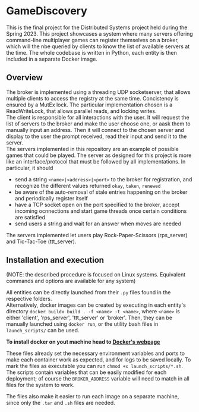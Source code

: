 # GameDiscovery

This is the final project for the Distributed Systems project held during the Spring 2023.
This project showcases a system where many servers offering command-line multiplayer games can register themselves on a broker, which will the nbe queried by clients to know the list of available servers at the time.
The whole codebase is written in Python, each entity is then included in a separate Docker image.


## Overview

The broker is implemented using a threading UDP socketserver, that allows multiple clients to access the registry at the same time. Concistency is ensured by a MutEx lock. The particular implementation chosen is a ReadWriteLock, that allows parallel reads, and locking writes.\
The client is responsible for all interactions with the user. It will request the list of servers to the broker and make the user choose one, or aask them to manually input an address. Then it will connect to the chosen server and display to the user the prompt received, read their input and send it to the server.\
The servers implemented in this repository are an example of possible games that could be played. The server as designed for this project is more like an interface/protocol that must be followed by all implementations.
In particular, it should 
 - send a string `<name>|<address>|<port>` to the broker for registration, and recognize the different values returned `okay`, `taken`, `renewed`
 - be aware of the auto-removal of stale entries happening on the broker and periodically register itself
 - have a TCP socket open on the port specified to the broker, accept incoming ocnnections and start game threads once certain conditions are satisfied
 - send users a string and wait for an answer when moves are needed

The servers implemented let users play Rock-Paper-Scissors (rps_server) and Tic-Tac-Toe (ttt_server).

## Installation and execution

(NOTE: the described procedure is focused on Linux systems. Equivalent commands and options are available for any system)

All entities can be directly launched from their `.py` files found in the respective folders.\
Alternatively, docker images can be created by executing in each entity's directory `docker buildx build . -f <name> -t <name>`, where `<name>` is either 'client', 'rps_server', 'ttt_server' or 'broker'.
Then, they can be manually launched using `docker run`, or the utility bash files in `launch_scripts/` can be used.

**To install docker on yout machine head to [Docker's webpage](https://docs.docker.com/get-docker/)**

These files already set the necessary environment variables and ports to make each container work as expected, and for logs to be saved locally.
To mark the files as executable you can run `chmod +x launch_scripts/*.sh`.\
The scripts contain variables that can be easily modified for each deployment; of course the `BROKER_ADDRESS` variable will need to match in all files for the system to work.

The files also make it easier to run each image on a separate machine, since only the `.tar` and `.sh` files are needed.
